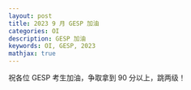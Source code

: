 ```yaml
---
layout: post
title: 2023 9 月 GESP 加油 
categories: OI
description: GESP 加油
keywords: OI, GESP, 2023
mathjax: true
---
```


祝各位 GESP 考生加油，争取拿到 90 分以上，跳两级！
